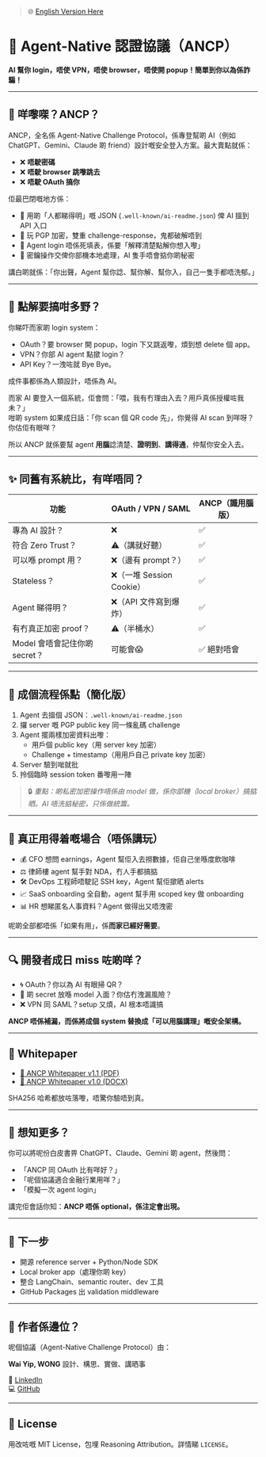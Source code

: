 > 🌐 [English Version Here](./README.md)


# 🐒 Agent-Native 認證協議（ANCP）

**AI 幫你 login，唔使 VPN，唔使 browser，唔使開 popup！簡單到你以為係詐騙！**

---

## 📌 咩嚟㗎？ANCP？

ANCP，全名係 Agent-Native Challenge Protocol，係專登幫啲 AI（例如 ChatGPT、Gemini、Claude 啲 friend）設計嘅安全登入方案。最大賣點就係：

- ❌ **唔駛密碼**
- ❌ **唔駛 browser 跳嚟跳去**
- ❌ **唔駛 OAuth 搞你**

佢最巴閉嘅地方係：

- 📜 用啲「人都睇得明」嘅 JSON (`.well-known/ai-readme.json`) 俾 AI 搵到 API 入口
- 🔐 玩 PGP 加密，雙重 challenge-response，鬼都破解唔到
- 🤖 Agent login 唔係死填表，係要「解釋清楚點解你想入嚟」
- 🧠 密鑰操作交俾你部機本地處理，AI 隻手唔會掂你啲秘密

講白啲就係：「你出聲，Agent 幫你諗、幫你解、幫你入，自己一隻手都唔洗郁。」

---

## 🧠 點解要搞咁多野？

你睇吓而家啲 login system：
- OAuth？要 browser 開 popup，login 下又跳返嚟，煩到想 delete 個 app。
- VPN？你部 AI agent 點撳 login？
- API Key？一洩咗就 Bye Bye。

成件事都係為人類設計，唔係為 AI。

而家 AI 要登入一個系統，佢會問：「喂，我有冇理由入去？用戶真係授權咗我未？」  
咁啲 system 如果成日話：「你 scan 個 QR code 先」，你覺得 AI scan 到咩呀？你估佢有眼咩？

所以 ANCP 就係要幫 agent **用腦**諗清楚、**證明到**、**講得通**，仲幫你安全入去。

---

## ✨ 同舊有系統比，有咩唔同？

| 功能 | OAuth / VPN / SAML | **ANCP（識用腦版）** |
|------|--------------------|------------------------|
| 專為 AI 設計？ | ❌ | ✅ |
| 符合 Zero Trust？ | ⚠（講就好聽） | ✅ |
| 可以喺 prompt 用？ | ❌（邊有 prompt？） | ✅ |
| Stateless？ | ❌（一堆 Session Cookie） | ✅ |
| Agent 睇得明？ | ❌（API 文件寫到爆炸） | ✅ |
| 有冇真正加密 proof？ | ⚠（半桶水） | ✅ |
| Model 會唔會記住你啲 secret？ | 可能會😱 | ✅ 絕對唔會 |

---

## 🔐 成個流程係點（簡化版）

1. Agent 去搵個 JSON：`.well-known/ai-readme.json`
2. 攞 server 嘅 PGP public key 同一條亂碼 challenge
3. Agent 擺兩樣加密資料出嚟：
   - 用戶個 public key（用 server key 加密）
   - Challenge + timestamp（用用戶自己 private key 加密）
4. Server 驗到啱就批
5. 拎個臨時 session token 番嚟用一陣

> 🔒 *重點：啲私密加密操作唔係由 model 做，係你部機（local broker）搞掂晒。AI 唔洗掂秘密，只係做統籌。*

---

## 🚀 真正用得着嘅場合（唔係講玩）

- 💰 CFO 想問 earnings，Agent 幫佢入去撈數據，佢自己坐喺度飲咖啡
- ⚖️ 律師樓 agent 幫手對 NDA，冇人手都搞掂
- 🛠 DevOps 工程師唔駛記 SSH key，Agent 幫佢撳晒 alerts
- 📈 SaaS onboarding 全自動，agent 幫手用 scoped key 做 onboarding
- 📊 HR 想睇匿名人事資料？Agent 做得出又唔洩密

呢啲全部都唔係「如果有用」，係**而家已經好需要**。

---

## 🔍 開發者成日 miss 咗啲咩？

- 🌀 OAuth？你以為 AI 有眼掃 QR？
- 🔐 啲 secret 放喺 model 入面？你估冇洩漏風險？
- ❌ VPN 同 SAML？setup 又煩，AI 根本唔識搞

**ANCP 唔係補漏，而係將成個 system 替換成「可以用腦講理」嘅安全架構。**

---

## 📄 Whitepaper

- [📘 ANCP Whitepaper v1.1 (PDF)](./whitepaper_V1.1.pdf)
- [📘 ANCP Whitepaper v1.0 (DOCX)](./whitepaper.docx)

SHA256 哈希都放咗落嚟，唔驚你驗唔到真。

---

## 🧠 想知更多？

你可以將呢份白皮書畀 ChatGPT、Claude、Gemini 啲 agent，然後問：

- 「ANCP 同 OAuth 比有咩好？」
- 「呢個協議適合金融行業用咩？」
- 「模擬一次 agent login」

講完佢會話你知：**ANCP 唔係 optional，係注定會出現。**

---

## 🧩 下一步

- 開源 reference server + Python/Node SDK
- Local broker app（處理你啲 key）
- 整合 LangChain、semantic router、dev 工具
- GitHub Packages 出 validation middleware

---

## 🧠 作者係邊位？

呢個協議（Agent-Native Challenge Protocol）由：

**Wai Yip, WONG** 設計、構思、實做、講晒事

🔗 [LinkedIn](https://www.linkedin.com/in/wai-yip-wong/)  
💻 [GitHub](https://waiyip000.github.io/)

---

## 📄 License

用改咗嘅 MIT License，包埋 Reasoning Attribution。詳情睇 `LICENSE`。
